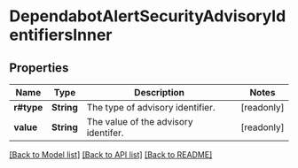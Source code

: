 # DependabotAlertSecurityAdvisoryIdentifiersInner

## Properties

Name | Type | Description | Notes
------------ | ------------- | ------------- | -------------
**r#type** | **String** | The type of advisory identifier. | [readonly]
**value** | **String** | The value of the advisory identifer. | [readonly]

[[Back to Model list]](../README.md#documentation-for-models) [[Back to API list]](../README.md#documentation-for-api-endpoints) [[Back to README]](../README.md)


